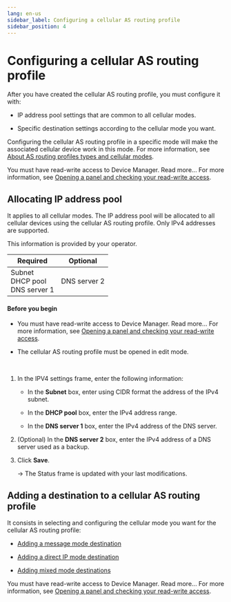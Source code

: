 ```yaml
---
lang: en-us
sidebar_label: Configuring a cellular AS routing profile
sidebar_position: 4
---
```


# Configuring a cellular AS routing profile

After you have created the cellular AS routing profile, you must
configure it with:

- IP address pool settings that are common to all cellular modes.

- Specific destination settings according to the cellular mode you want.

Configuring the cellular AS routing profile in a specific mode will make
the associated cellular device work in this mode. For more information,
see [About AS routing profiles types and cellular modes](index.md#about-as-routing-profiles-types-and-cellular-modes).

You must have read-write access to Device Manager. Read more\... For
more information, see [Opening a panel and checking your read-write access](../use-interface.md#opening-a-panel-and-checking-your-read-write-access).

## Allocating IP address pool

It applies to all cellular modes. The IP address pool will be allocated
to all cellular devices using the cellular AS routing profile. Only IPv4
addresses are supported.

This information is provided by your operator.

<table>
<thead>
<tr>
<th>Required</th>
<th>Optional</th>
</tr>
</thead>
<tbody>
<tr>
<td>Subnet<br/>
DHCP pool<br/>
DNS server 1</td>
<td>DNS server 2</td>
</tr>
</tbody>
</table>

#### Before you begin

- You must have read-write access to Device Manager. Read more\... For
  more information, see [Opening a panel and checking your read-write   access](../use-interface.md#opening-a-panel-and-checking-your-read-write-access).

- The cellular AS routing profile must be opened in edit mode.

 

1.  In the IPV4 settings frame, enter the following information:

    - In the **Subnet** box, enter using CIDR format the address of the
      IPv4 subnet.

    - In the **DHCP pool** box, enter the IPv4 address range.

    - In the **DNS server 1** box, enter the IPv4 address of the DNS
      server.

2.  (Optional) In the **DNS server 2** box, enter the IPv4 address of a
    DNS server used as a backup.

3.  Click **Save**.

    -\> The Status frame is updated with your last modifications.

## Adding a destination to a cellular AS routing profile

It consists in selecting and configuring the cellular mode you want for
the cellular AS routing profile:

- [Adding a message mode   destination](../orphans/dmug-add-message-mode-destination)

- [Adding a direct IP mode   destination](../orphans/dmug-add-direct-ip-mode-destination)

- [Adding mixed mode   destinations](../orphans/dmug-add-mixed-mode-destinations)

You must have read-write access to Device Manager. Read more\... For
more information, see [Opening a panel and checking your read-write access](../use-interface.md#opening-a-panel-and-checking-your-read-write-access).
